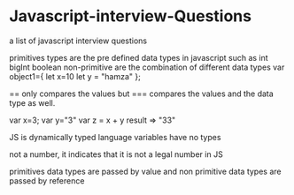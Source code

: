 # Javascript-interview-Questions
a list of javascript interview questions

<!-- primitive types and non promivite types  -->

 primitives types are the pre defined data types in javascript such as int bigInt boolean non-primitive are the combination of different data types
 var object1={
     let x=10
     let y = "hamza" 
 };


 <!-- difference between == and === -->
 == only compares the values but === compares the values and the data type as well.


 <!-- difference between var and let -->
 <!-- implicit type coercion -->
 var x=3;
 var y="3"
 var z = x + y
 result => "33"


 <!-- static typed or dynamic typed -->
 JS is dynamically typed language
 variables have no types
 <!-- NaN -->
 not a number, it indicates that it is not a legal number in JS

 <!-- pass by value and pass by reference -->
 primitives data types are passed by value and non primitive data types are passed by reference 
 